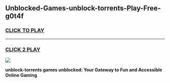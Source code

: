 
## Unblocked-Games-unblock-torrents-Play-Free-g0t4f
<h3>
<a href="https://premium76.site?title=unblock-torrents&ref=20M">CLICK TO PLAY</a></h3>
<hr>

<h3>
<a href="https://premium76.site?title=unblock-torrents&ref=20M">CLICK 2 PLAY</a>
  
</h3>

<a href="https://premium76.site?title=unblock-torrents&ref=19M"><img src="https://clearcache.store/games.png"></a>


**unblock-torrents games unblocked: Your Gateway to Fun and Accessible Online Gaming**
